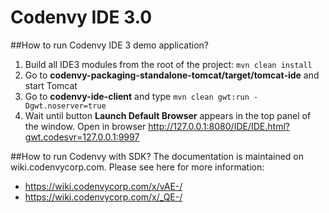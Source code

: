 # Codenvy IDE 3.0

##How to run Codenvy IDE 3 demo application?
1. Build all IDE3 modules from the root of the project:
```mvn clean install```
2. Go to **codenvy-packaging-standalone-tomcat/target/tomcat-ide** and start Tomcat
3. Go to **codenvy-ide-client** and type ```mvn clean gwt:run -Dgwt.noserver=true```
4. Wait until button **Launch Default Browser** appears in the top panel of the window.
Open in browser http://127.0.0.1:8080/IDE/IDE.html?gwt.codesvr=127.0.0.1:9997

##How to run Codenvy with SDK?
The documentation is maintained on wiki.codenvycorp.com. Please see here for more information:
* https://wiki.codenvycorp.com/x/vAE-/
* https://wiki.codenvycorp.com/x/_QE-/

